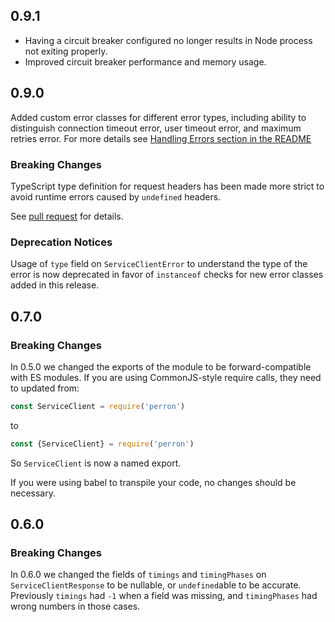 ## 0.9.1

* Having a circuit breaker configured no longer results in Node process
not exiting properly.
* Improved circuit breaker performance and memory usage.

## 0.9.0

Added custom error classes for different error types, including ability to distinguish connection timeout error, user timeout error, and maximum retries error. For more details see [Handling Errors section in the README](./README.md#handling-errors)

### Breaking Changes

TypeScript type definition for request headers has been made more
strict to avoid runtime errors caused by `undefined` headers.

See [pull request](https://github.com/zalando-incubator/perron/pull/77/files) for details. 

### Deprecation Notices

Usage of `type` field on `ServiceClientError` to understand the type of the error is now deprecated in favor of `instanceof` checks for new error classes added in this release.

## 0.7.0

### Breaking Changes

In 0.5.0 we changed the exports of the module to be forward-compatible with ES modules. If you are using CommonJS-style require calls, they need to updated from:

```js
const ServiceClient = require('perron')
```

to

```js
const {ServiceClient} = require('perron')
```

So `ServiceClient` is now a named export.

If you were using babel to transpile your code, no changes should be necessary.

## 0.6.0

### Breaking Changes

In 0.6.0 we changed the fields of `timings` and `timingPhases` on `ServiceClientResponse` to be nullable, or `undefined`able to be accurate. Previously `timings` had `-1` when a field was missing, and `timingPhases` had wrong numbers in those cases.
